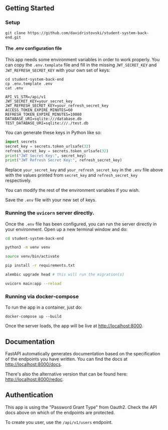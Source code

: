 ##  Getting Started

### Setup

```shell script
git clone https://github.com/davidristovski/student-system-back-end.git
```

#### The .env configuration file

This app needs some environment variables in order to work properly.
You can copy the `.env.template` file and fill in the missing `JWT_SECRET_KEY`
and `JWT_REFRESH_SECRET_KEY` with your own set of keys:

```commandline
cd student-system-back-end
cp .env.template .env
cat .env

API_V1_STR=/api/v1
JWT_SECRET_KEY=your_secret_key
JWT_REFRESH_SECRET_KEY=your_refresh_secret_key
ACCESS_TOKEN_EXPIRE_MINUTES=60
REFRESH_TOKEN_EXPIRE_MINUTES=10080
DATABASE_URI=sqlite:///database.db
TEST_DATABASE_URI=sqlite:///./test.db
```

You can generate these keys in Python like so:

```python
import secrets
secret_key = secrets.token_urlsafe(32)
refresh_secret_key = secrets.token_urlsafe(32)
print("JWT Secret Key:", secret_key)
print("JWT Refresh Secret Key:", refresh_secret_key)
```
Replace `your_secret_key` and `your_refresh_secret_key` in the `.env` file above
with the values printed from `secret_key` and `refresh_secret_key` respectively.

You can modify the rest of the environment variables if you wish.

Save the `.env` file with your new set of keys.

### Running the `uvicorn` server directly.

Once the `.env` file has been configured, you can run the server directly in
your environment. Open up a new terminal window and do:
```bash
cd student-system-back-end

python3 -m venv venv

source venv/bin/activate

pip install -r requirements.txt

alembic upgrade head # this will run the migration(s)

uvicorn main:app --reload
```

### Running via docker-compose

To run the app in a container, just do:
```commandline
docker-compose up --build
```

Once the server loads, the app will be live at [http://localhost:8000](http://localhost:8000).

## Documentation

FastAPI automatically generates documentation based on the specification of the endpoints you have written. You can find the docs at [http://localhost:8000/docs](http://localhost:8000/docs).

There's also the alternative version that can be found here: [http://localhost:8000/redoc](http://localhost:8000/redoc).

## Authentication

This app is using the "Password Grant Type" from Oauth2. Check the API docs above
on which of the endpoints are protected.

To create you user, use the `/api/v1/users` endpoint.
